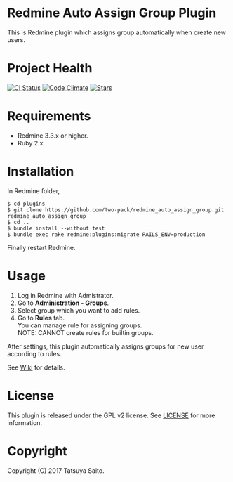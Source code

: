 Redmine Auto Assign Group Plugin
================================

This is Redmine plugin which assigns group automatically when create new users.


Project Health
==============
[![CI Status](https://github.com/two-pack/redmine_auto_assign_group/workflows/CI/badge.svg)](https://github.com/two-pack/redmine_auto_assign_group/actions) [![Code Climate](https://codeclimate.com/github/two-pack/redmine_auto_assign_group.png)](https://codeclimate.com/github/two-pack/redmine_auto_assign_group) [![Stars](https://img.shields.io/redmine/plugin/stars/redmine_auto_assign_group.svg)](https://www.redmine.org/plugins/redmine_auto_assign_group)

Requirements
============

* Redmine 3.3.x or higher.
* Ruby 2.x

Installation
============

In Redmine folder,
```
$ cd plugins
$ git clone https://github.com/two-pack/redmine_auto_assign_group.git redmine_auto_assign_group
$ cd ..
$ bundle install --without test
$ bundle exec rake redmine:plugins:migrate RAILS_ENV=production
```
Finally restart Redmine.

Usage
=====

1. Log in Redmine with Admistrator.
2. Go to **Administration - Groups**.
3. Select group which you want to add rules.
4. Go to **Rules** tab.  
   You can manage rule for assigning groups.  
   NOTE: CANNOT create rules for builtin groups.

After settings, this plugin automatically assigns groups for new user according to rules.

See [Wiki](https://github.com/two-pack/redmine_auto_assign_group/wiki/Usage) for details.

License
=======

This plugin is released under the GPL v2 license. See [LICENSE](/LICENSE) for more information.

Copyright
=========

Copyright (C) 2017 Tatsuya Saito.

